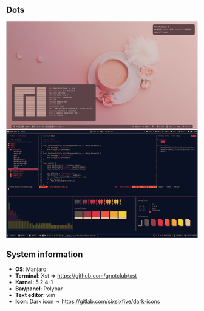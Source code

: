 ## Dots
![](/img/coffee.png)
<br/>
![](/img/i3-pywall.png)

## System information

* **OS**: Manjaro
* **Terminal**: Xst => https://github.com/gnotclub/xst
* **Karnel**: 5.2.4-1
* **Bar/panel**: Polybar
* **Text editor**: vim
* **Icon**: Dark icon => https://gitlab.com/sixsixfive/dark-icons
